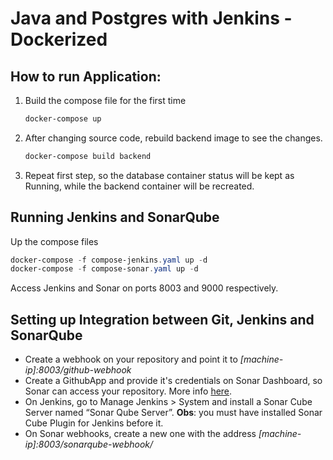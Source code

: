 # Java and Postgres with Jenkins - Dockerized

## How to run Application:

1. Build the compose file for the first time
    
    ```powershell
    docker-compose up
    ```
    
2. After changing source code, rebuild backend image to see the changes.
    
    ```powershell
    docker-compose build backend
    ```
    
3. Repeat first step, so the database container status will be kept as Running, while the backend container will be recreated.

## Running Jenkins and SonarQube

  Up the compose files 

```powershell
docker-compose -f compose-jenkins.yaml up -d
docker-compose -f compose-sonar.yaml up -d
```

Access Jenkins and Sonar on ports 8003 and 9000 respectively.

## Setting up Integration between Git, Jenkins and SonarQube

- Create a webhook on your repository and point it to *[machine-ip]:8003/github-webhook*
- Create a GithubApp and provide it's credentials on Sonar Dashboard, so Sonar can access your repository. More info [here](https://docs.sonarsource.com/sonarqube/latest/devops-platform-integration/github-integration/setting-up-at-global-level/setting-up-github-app/).
- On Jenkins, go to Manage Jenkins > System and install a Sonar Cube Server named “Sonar Qube Server”. **Obs**: you must have installed Sonar Cube Plugin for Jenkins before it.
- On Sonar webhooks, create a new one with the address  *[machine-ip]:8003/sonarqube-webhook/*